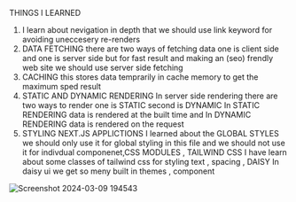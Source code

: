 THINGS I LEARNED 
1) I learn about nevigation in depth that we should use link keyword for avoiding uneccesery re-renders
2) DATA FETCHING there are two ways of fetching data one is client side and one is server side but for fast result and making an (seo) frendly web site we should use server side fetching
3) CACHING this stores data temprarily in cache memory to get the maximum sped result
4) STATIC AND DYNAMIC RENDERING In server side rendering there are two ways to render one is STATIC second is DYNAMIC In STATIC RENDERING data is rendered at the built time and In DYNAMIC RENDERING data is rendered on the request
5) STYLING NEXT.JS APPLICTIONS I learned about the GLOBAL STYLES we should only use it for global styling in this file and we should not use it for indivdual componenet,CSS MODULES , TAILWIND CSS  I have learn about some classes of tailwind css for styling text , spacing , DAISY In daisy ui we get so meny built in themes , component 

![Screenshot 2024-03-09 194543](https://github.com/subodh245/Next-JS/assets/118099441/c1828682-c81a-476e-894d-ff1edbc01254)
